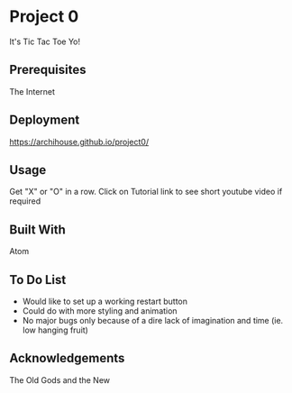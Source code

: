 # Project 0

It's Tic Tac Toe Yo!

## Prerequisites

The Internet

## Deployment

https://archihouse.github.io/project0/

## Usage

Get "X" or "O" in a row. Click on Tutorial link to see short youtube video if required

## Built With

Atom

## To Do List

* Would like to set up a working restart button
* Could do with more styling and animation
* No major bugs only because of a dire lack of imagination and time (ie. low hanging fruit)

## Acknowledgements

The Old Gods and the New
